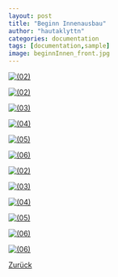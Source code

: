 ```yaml
---
layout: post
title: "Beginn Innenausbau"
author: "hautaklyttn"
categories: documentation
tags: [documentation,sample]
image: beginnInnen_front.jpg
---
```


<a href="../assets/img/07_10_2019_(1).jpg" data-lightbox="begInn" data-title="">![(02)](../assets/img/07_10_2019_(1).jpg)</a>

<a href="../assets/img/07_10_2019_(2).jpg" data-lightbox="begInn" data-title="">![(02)](../assets/img/07_10_2019_(2).jpg)</a>

<a href="../assets/img/07_10_2019_(3).jpg" data-lightbox="begInn" data-title="">![(03)](../assets/img/07_10_2019_(3).jpg)</a>

<a href="../assets/img/07_10_2019_(4).jpg" data-lightbox="begInn" data-title="">![(04)](../assets/img/07_10_2019_(4).jpg)</a>

<a href="../assets/img/07_10_2019_(5).jpg" data-lightbox="begInn" data-title="">![(05)](../assets/img/07_10_2019_(5).jpg)</a>

<a href="../assets/img/07_10_2019_(6).jpg" data-lightbox="begInn" data-title="">![(06)](../assets/img/07_10_2019_(6).jpg)</a>

<a href="../assets/img/07_10_2019_(7).jpg" data-lightbox="begInn" data-title="">![(02)](../assets/img/07_10_2019_(7).jpg)</a>

<a href="../assets/img/07_10_2019_(8).jpg" data-lightbox="begInn" data-title="">![(03)](../assets/img/07_10_2019_(8).jpg)</a>

<a href="../assets/img/07_10_2019_(9).jpg" data-lightbox="begInn" data-title="">![(04)](../assets/img/07_10_2019_(9).jpg)</a>

<a href="../assets/img/07_10_2019_(10).jpg" data-lightbox="begInn" data-title="">![(05)](../assets/img/07_10_2019_(10).jpg)</a>

<a href="../assets/img/07_10_2019_(11).jpg" data-lightbox="begInn" data-title="">![(06)](../assets/img/07_10_2019_(11).jpg)</a>

<a href="../assets/img/07_10_2019_(12).jpg" data-lightbox="begInn" data-title="">![(06)](../assets/img/07_10_2019_(12).jpg)</a>

[Zurück](/hausblog)  
